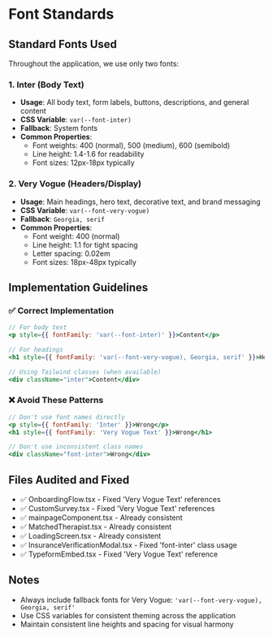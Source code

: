 # Font Standards

## Standard Fonts Used
Throughout the application, we use only two fonts:

### 1. Inter (Body Text)
- **Usage**: All body text, form labels, buttons, descriptions, and general content
- **CSS Variable**: `var(--font-inter)`
- **Fallback**: System fonts
- **Common Properties**:
  - Font weights: 400 (normal), 500 (medium), 600 (semibold)
  - Line height: 1.4-1.6 for readability
  - Font sizes: 12px-18px typically

### 2. Very Vogue (Headers/Display)
- **Usage**: Main headings, hero text, decorative text, and brand messaging
- **CSS Variable**: `var(--font-very-vogue)`
- **Fallback**: `Georgia, serif`
- **Common Properties**:
  - Font weight: 400 (normal)
  - Line height: 1.1 for tight spacing
  - Letter spacing: 0.02em
  - Font sizes: 18px-48px typically

## Implementation Guidelines

### ✅ Correct Implementation
```jsx
// For body text
<p style={{ fontFamily: 'var(--font-inter)' }}>Content</p>

// For headings
<h1 style={{ fontFamily: 'var(--font-very-vogue), Georgia, serif' }}>Heading</h1>

// Using Tailwind classes (when available)
<div className="inter">Content</div>
```

### ❌ Avoid These Patterns
```jsx
// Don't use font names directly
<p style={{ fontFamily: 'Inter' }}>Wrong</p>
<h1 style={{ fontFamily: 'Very Vogue Text' }}>Wrong</h1>

// Don't use inconsistent class names
<div className="font-inter">Wrong</div>
```

## Files Audited and Fixed
- ✅ OnboardingFlow.tsx - Fixed 'Very Vogue Text' references
- ✅ CustomSurvey.tsx - Fixed 'Very Vogue Text' references  
- ✅ mainpageComponent.tsx - Already consistent
- ✅ MatchedTherapist.tsx - Already consistent
- ✅ LoadingScreen.tsx - Already consistent
- ✅ InsuranceVerificationModal.tsx - Fixed 'font-inter' class usage
- ✅ TypeformEmbed.tsx - Fixed 'Very Vogue Text' reference

## Notes
- Always include fallback fonts for Very Vogue: `'var(--font-very-vogue), Georgia, serif'`
- Use CSS variables for consistent theming across the application
- Maintain consistent line heights and spacing for visual harmony
